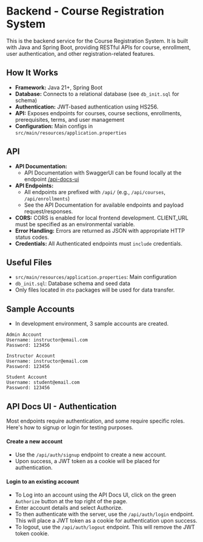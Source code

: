 # Backend - Course Registration System

This is the backend service for the Course Registration System. It is built with Java and Spring Boot, providing RESTful APIs for course, enrollment, user authentication, and other registration-related features.

## How It Works
- **Framework:** Java 21+, Spring Boot
- **Database:** Connects to a relational database (see `db_init.sql` for schema)
- **Authentication:** JWT-based authentication using HS256.
- **API:** Exposes endpoints for courses, course sections, enrollments, prerequisites, terms, and user management
- **Configuration:** Main configs in `src/main/resources/application.properties`

## API
- **API Documentation:**
  - API Documentation with SwaggerUI can be found locally at the endpoint [/api-docs-ui](http://localhost:8484/api-docs-ui) 
- **API Endpoints:**
  - All endpoints are prefixed with `/api/` (e.g., `/api/courses`, `/api/enrollments`)
  - See the API Documentation for available endpoints and payload request/responses.
- **CORS:** CORS is enabled for local frontend development. CLIENT_URL must be specified as an environmental variable.
- **Error Handling:** Errors are returned as JSON with appropriate HTTP status codes.
- **Credentials:** All Authenticated endpoints must `include` credentials.

## Useful Files
- `src/main/resources/application.properties`: Main configuration
- `db_init.sql`: Database schema and seed data
- Only files located in `dto` packages will be used for data transfer.

## Sample Accounts
- In development environment, 3 sample accounts are created.
```angular2html
Admin Account
Username: instructor@email.com
Password: 123456
```
```angular2html
Instructor Account
Username: instructor@email.com
Password: 123456
```
```angular2html
Student Account
Username: student@email.com
Password: 123456
```

## API Docs UI - Authentication
Most endpoints require authentication, and some require specific roles. Here's how to signup or login for testing purposes.

#### Create a new account
  - Use the `/api/auth/signup` endpoint to create a new account.
  - Upon success, a JWT token as a cookie will be placed for authentication.

#### Login to an existing account
  - To Log into an account using the API Docs UI, click on the green `Authorize` button at the top right of the page.
  - Enter account details and select Authorize.
  - To then authenticate with the server, use the `/api/auth/login` endpoint. This will place a JWT token as a cookie for authentication upon success.
  - To logout, use the `/api/auth/logout` endpoint. This will remove the JWT token cookie.